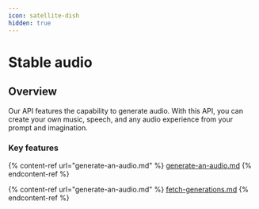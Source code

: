 ```yaml
---
icon: satellite-dish
hidden: true
---
```


# Stable audio

## Overview

Our API features the capability to generate audio. With this API, you can create your own music, speech, and any audio experience from your prompt and imagination.

### Key features

{% content-ref url="generate-an-audio.md" %}
[generate-an-audio.md](generate-an-audio.md)
{% endcontent-ref %}

{% content-ref url="generate-an-audio.md" %}
[fetch-generations.md](fetch-generations.md)
{% endcontent-ref %}
